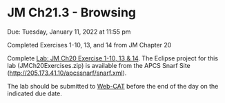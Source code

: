 # JM Ch21.3 - Browsing

Due: Tuesday, January 11, 2022 at 11:55 pm

Completed Exercises 1-10, 13, and 14 from JM Chapter 20

Complete [Lab: JM Ch20 Exercise 1-10, 13 & 14](https://github.com/ParadoxFlame/APCS-A/blob/master/JMCh20Exercises/Ch20Ex.pdf). The Eclipse project for this lab (JMCh20Exercises.zip) is available from the APCS Snarf Site (http://205.173.41.10/apcssnarf/snarf.xml).

The lab should be submitted to [Web-CAT](http://205.173.41.10:8080/Web-CAT/WebObjects/Web-CAT.woa) before the end of the day on the indicated due date.
